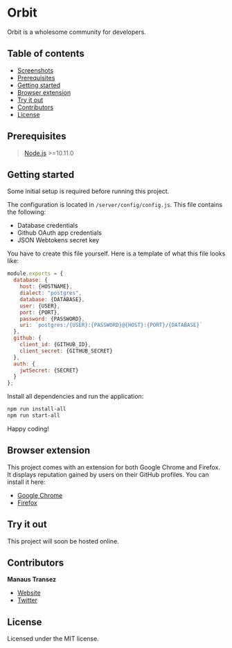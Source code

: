# Orbit

Orbit is a wholesome community for developers.

## Table of contents

  - [Screenshots](#Screenshots)
  - [Prerequisites](#Prerequisites)
  - [Getting started](#Getting-started)
  - [Browser extension](#Browser-extension)
  - [Try it out](#Try-it-out)
  - [Contributors](#Contributors)
  - [License](#License)

## Prerequisites

> [Node.js](https://nodejs.org/en/) >=10.11.0

## Getting started

Some initial setup is required before running this project.

The configuration is located in `/server/config/config.js`. This file contains the following: 

- Database credentials
- Github OAuth app credentials
- JSON Webtokens secret key

You have to create this file yourself. Here is a template of what this file looks like:

```js
module.exports = {
  database: {
    host: {HOSTNAME},
    dialect: "postgres",
    database: {DATABASE},
    user: {USER},
    port: {PORT},
    password: {PASSWORD},
    uri: `postgres:/{USER}:{PASSWORD}@{HOST}:{PORT}/{DATABASE}`
  },
  github: {
    client_id: {GITHUB_ID},
    client_secret: {GITHUB_SECRET}
  },
  auth: {
    jwtSecret: {SECRET}
  }
};
```

Install all dependencies and run the application:

```sh
npm run install-all
npm run start-all
```

Happy coding!

## Browser extension

This project comes with an extension for both Google Chrome and Firefox. It displays reputation gained by users on their GitHub profiles. You can install it here: 

-  [Google Chrome]()
-  [Firefox]()

## Try it out

This project will soon be hosted online.

## Contributors

  **Manaus Transez**
  
-  [Website](https://manatran.github.io/)
-  [Twitter](https://twitter.com/manaus_t)

## License

Licensed under the MIT license.
